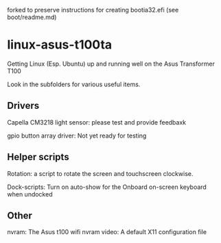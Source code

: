 forked to preserve instructions for creating bootia32.efi (see boot/readme.md)

linux-asus-t100ta
=================

Getting Linux (Esp. Ubuntu) up and running well on the Asus Transformer T100

Look in the subfolders for various useful items.

Drivers
-------

Capella CM3218 light sensor: please test and provide feedbaxk

gpio button array driver: Not yet ready for testing


Helper scripts
-------------

Rotation: a script to rotate the screen and touchscreen clockwise.

Dock-scripts: Turn on auto-show for the Onboard on-screen keyboard when undocked


Other
-----

nvram: The Asus t100 wifi nvram
video: A default X11 configuration file
